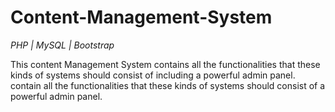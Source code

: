 # Content-Management-System
*PHP | MySQL | Bootstrap*

This content Management System contains all the functionalities that these kinds of systems should consist of including a powerful admin panel. contain all the functionalities that these kinds of systems should consist of a powerful admin panel.
